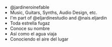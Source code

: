 - @jardineroinefable
- Music, Guitars, Synths, Audio Design, etc.
- I'm part of @eljardinestudio and @nais.eljardin
- Toda estrella fugaz
- Conoce su nombre
- Así como el agua viaja
- Conociendo el aire del lugar

<!---
jardineroinefable/jardineroinefable is a ✨ special ✨ repository because its `README.md` (this file) appears on your GitHub profile.
You can click the Preview link to take a look at your changes.
--->
